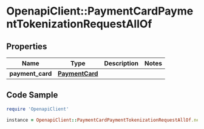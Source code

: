 # OpenapiClient::PaymentCardPaymentTokenizationRequestAllOf

## Properties

Name | Type | Description | Notes
------------ | ------------- | ------------- | -------------
**payment_card** | [**PaymentCard**](PaymentCard.md) |  | 

## Code Sample

```ruby
require 'OpenapiClient'

instance = OpenapiClient::PaymentCardPaymentTokenizationRequestAllOf.new(payment_card: null)
```


